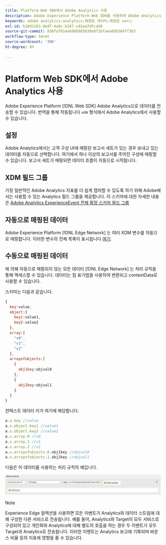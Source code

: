 ```yaml
---
title: Platform Web SDK에서 Adobe Analytics 사용
description: Adobe Experience Platform Web SDK를 사용하여 Adobe Analytics으로 데이터를 전송하는 방법을 알아봅니다.
keywords: adobe analytics;analytics;매핑된 데이터;매핑된 vars;
exl-id: b18d1163-9edf-4a9c-b247-cd1aa7dfca50
source-git-commit: 836fa7814a6966903639e871bfaea0563847f363
workflow-type: tm+mt
source-wordcount: '306'
ht-degree: 0%

---
```


# Platform Web SDK에서 Adobe Analytics 사용

Adobe Experience Platform [!DNL Web SDK] Adobe Analytics으로 데이터를 전송할 수 있습니다. 번역을 통해 작동됩니다 `xdm` 형식에서 Adobe Analytics에서 사용할 수 있습니다.

## 설정

Adobe Analytics에서는 고객 구성 UI에 매핑된 보고서 세트가 있는 경우 보내고 있는 데이터를 자동으로 선택합니다. 여기에서 하나 이상의 보고서를 주어진 구성에 매핑할 수 있습니다. 보고서 세트가 매핑되면 데이터 흐름이 자동으로 시작됩니다.

## XDM 필드 그룹

가장 일반적인 Adobe Analytics 지표를 더 쉽게 캡처할 수 있도록 하기 위해 Adobe에서는 사용할 수 있는 Analytics 필드 그룹을 제공합니다. 이 스키마에 대한 자세한 내용은 [Adobe Analytics ExperienceEvent 전체 확장 스키마 필드 그룹](../../../xdm/field-groups/event/analytics-full-extension.md)

## 자동으로 매핑된 데이터

Adobe Experience Platform [!DNL Edge Network] 는 여러 XDM 변수를 자동으로 매핑합니다. 이러한 변수의 전체 목록이 표시됩니다 [여기](automatically-mapped-vars.md).

## 수동으로 매핑된 데이터

에 의해 자동으로 매핑되지 않는 모든 데이터 [!DNL Edge Network] 는 처리 규칙을 통해 액세스할 수 있습니다. 데이터는 점 표기법을 사용하여 변환되고 contextData로 사용할 수 있습니다.

스키마는 다음과 같습니다.

```javascript
{
  key:value,
  object:{
    key1:value1,
    key2:value2
  },
  array:[
    "v0",
    "v1",
    "v2"
  ],
  arrayofobjects:[
    {
      obj1key:objval0
    },
    {
      obj2key:objval1
    }
  ]
}
```

컨텍스트 데이터 키가 여기에 해당합니다.

```javascript
a.x.key //value
a.x.object.key1 //value1
a.x.object.key2 //value2
a.x.array.0 //v0
a.x.array.1 //v1
a.x.array.2 //v2
a.x.arrayofobjects.0.obj1key //objval0
a.x.arrayofobjects.1.obj2key //objval1
```

다음은 이 데이터를 사용하는 처리 규칙의 예입니다.

![처리 규칙 인터페이스](./assets/edge_analytics_processing_rules.png)

>[!NOTE]
>
>Experience Edge 컬렉션을 사용하면 모든 이벤트가 Analytics와 데이터 스트림에 대해 구성한 다른 서비스로 전송됩니다. 예를 들어, Analytics와 Target이 모두 서비스로 구성되어 있고 개인화와 Analytics에 대해 별도의 호출을 하는 경우 두 이벤트가 모두 Target과 Analytics로 전송됩니다. 이러한 이벤트는 Analytics 보고에 기록되며 바운스 비율 등의 지표에 영향을 줄 수 있습니다.
